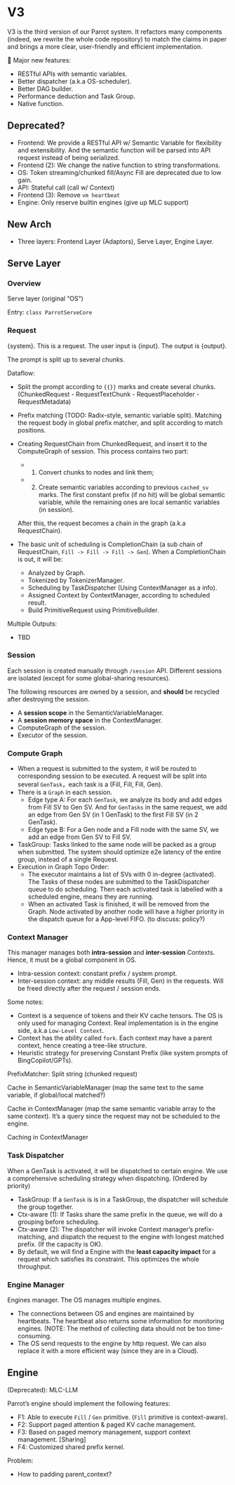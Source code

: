 # V3

V3 is the third version of our Parrot system. It refactors many components (indeed, we rewrite the whole code repository) to match the claims in paper and brings a more clear, user-friendly and efficient implementation.

🌟 Major new features:

- RESTful APIs with semantic variables.
- Better dispatcher (a.k.a OS-scheduler).
- Better DAG builder.
- Performance deduction and Task Group.
- Native function.

## Deprecated?

- Frontend: We provide a RESTful API w/ Semantic Variable for flexibility and extensibility. And the semantic function will be parsed into API request instead of being serialized.
- Frontend (2): We change the native function to string transformations.
- OS: Token streaming/chunked fill/Async Fill are deprecated due to low gain.
- API: Stateful call (call w/ Context)
- Frontend (3): Remove `vm heartbeat`
- Engine: Only reserve builtin engines (give up MLC support)

## New Arch

- Three layers: Frontend Layer (Adaptors), Serve Layer, Engine Layer.

## Serve Layer

### Overview

Serve layer (original “OS”)

Entry: `class ParrotServeCore`

### Request

{system}. This is a request. The user input is {input}. The output is {output}.

The prompt is split up to several chunks. 

Dataflow: 

- Split the prompt according to `{{}}` marks and create several chunks. (ChunkedRequest - RequestTextChunk - RequestPlaceholder - RequestMetadata)
- Prefix matching (TODO: Radix-style, semantic variable split).  Matching the request body in global prefix matcher, and split according to match positions.
- Creating RequestChain from ChunkedRequest, and insert it to the ComputeGraph of session. This process contains two part:
    - 1. Convert chunks to nodes and link them;
    - 2. Create semantic variables according to previous `cached_sv` marks. The first constant prefix (if no hit) will be global semantic variable, while the remaining ones are local semantic variables (in session).
    
    After this, the request becomes a chain in the graph (a.k.a RequestChain).
    
- The basic unit of scheduling is CompletionChain (a sub chain of RequestChain, `Fill -> Fill -> Fill -> Gen`). When a CompletionChain is out, it will be:
    - Analyzed by Graph.
    - Tokenized by TokenizerManager.
    - Scheduling by TaskDispatcher (Using ContextManager as a info).
    - Assigned Context by ContextManager, according to scheduled result.
    - Build PrimitiveRequest using PrimitiveBuilder.

Multiple Outputs:

- TBD

### Session

Each session is created manually through `/session` API. Different sessions are isolated (except for some global-sharing resources).

The following resources are owned by a session, and **should** be recycled after destroying the session.

- A **session scope** in the SemanticVariableManager.
- A **session memory space** in the ContextManager.
- ComputeGraph of the session.
- Executor of the session.

### Compute Graph

- When a request is submitted to the system, it will be routed to corresponding session to be executed. A request will be split into several `GenTask`，each task is a (Fill, Fill, Fill, Gen).
- There is a `Graph` in each session.
    - Edge type A: For each `GenTask`, we analyze its body and add edges from Fill SV to Gen SV. And for `GenTasks` in the same request, we add an edge from Gen SV (in 1 GenTask) to the first Fill SV (in 2 GenTask).
    - Edge type B: For a Gen node and a Fill node with the same SV, we add an edge from Gen SV to Fill SV.
- TaskGroup: Tasks linked to the same node will be packed as a group when submitted. The system should optimize e2e latency of the entire group, instead of a single Request.
- Execution in Graph Topo Order:
    - The executor maintains a list of SVs with 0 in-degree (activated). The Tasks of these nodes are submitted to the TaskDispatcher queue to do scheduling. Then each activated task is labelled with a scheduled engine, means they are running.
    - When an activated Task is finished, it will be removed from the Graph. Node activated by another node will have a higher priority in the dispatch queue for a App-level FIFO. (to discuss: policy?)

### Context Manager

This manager manages both **intra-session** and **inter-session** Contexts. Hence, it must be a global component in OS.

- Intra-session context: constant prefix / system prompt.
- Inter-session context: any middle results (Fill, Gen) in the requests. Will be freed directly after the request / session ends.

Some notes:

- Context is a sequence of tokens and their KV cache tensors. The OS is only used for managing Context. Real implementation is in the engine side, a.k.a `Low-Level Context`.
- Context has the ability called `fork`. Each context may have a parent context, hence creating a tree-like structure.
- Heuristic strategy for preserving Constant Prefix (like system prompts of BingCopilot/GPTs).

PrefixMatcher: Split string (chunked request)

Cache in SemanticVariableManager (map the same text to the same variable, if global/local matched?)

Cache in ContextManager (map the same semantic variable array to the same context). It’s a query since the request may not be scheduled to the engine.

Caching in ContextManager

### Task Dispatcher

When a GenTask is activated, it will be dispatched to certain engine. We use a comprehensive scheduling strategy when dispatching. (Ordered by priority)

- TaskGroup: If a `GenTask` is is in a TaskGroup, the dispatcher will schedule the group together.
- Ctx-aware (1): If Tasks share the same prefix in the queue, we will do a grouping before scheduling.
- Ctx-aware (2): The dispatcher will invoke Context manager’s prefix-matching, and dispatch the request to the engine with longest matched prefix. (If the capacity is OK).
- By default, we will find a Engine with the **least capacity impact** for a request which satisfies its constraint. This optimizes the whole throughput.

### Engine Manager

Engines manager. The OS manages multiple engines.

- The connections between OS and engines are maintained by heartbeats. The heartbeat also returns some information for monitoring engines. (NOTE: The method of collecting data should not be too time-consuming.
- The OS send requests to the engine by http request. We can also replace it with a more efficient way (since they are in a Cloud).

## Engine

(Deprecated): MLC-LLM

Parrot’s engine should implement the following features:

- F1: Able to execute `Fill` / `Gen` primitive. (`Fill` primitive is context-aware).
- F2: Support paged attention & paged KV cache management.
- F3: Based on paged memory management, support context management. [Sharing]
- F4: Customized shared prefix kernel.

Problem:

- How to padding parent_context?